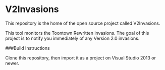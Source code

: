 V2Invasions
===
This repository is the home of the open source project called V2Invasions.

This tool monitors the Toontown Rewritten invasions. The goal of this project is to notify you immediately of any Version 2.0 invasions.

###Build Instructions

Clone this repository, then import it as a project on Visual Studio 2013 or newer.